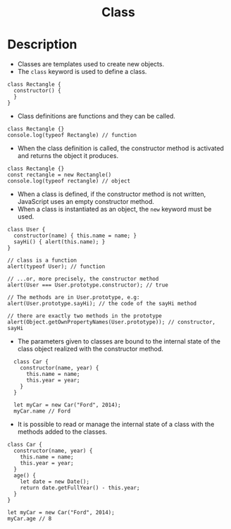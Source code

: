  <h1 align="center">Class</h1>

# Description

- Classes are templates used to create new objects.
- The `class` keyword is used to define a class.

```
class Rectangle {
  constructor() {
  }
}
```

- Class definitions are functions and they can be called.

```
class Rectangle {}
console.log(typeof Rectangle) // function
```

- When the class definition is called, the constructor method is activated and returns the object it produces.

```
class Rectangle {}
const rectangle = new Rectangle()
console.log(typeof rectangle) // object
```

- When a class is defined, if the constructor method is not written, JavaScript uses an empty constructor method.
- When a class is instantiated as an object, the `new` keyword must be used.

```
class User {
  constructor(name) { this.name = name; }
  sayHi() { alert(this.name); }
}

// class is a function
alert(typeof User); // function

// ...or, more precisely, the constructor method
alert(User === User.prototype.constructor); // true

// The methods are in User.prototype, e.g:
alert(User.prototype.sayHi); // the code of the sayHi method

// there are exactly two methods in the prototype
alert(Object.getOwnPropertyNames(User.prototype)); // constructor, sayHi
```

- The parameters given to classes are bound to the internal state of the class object realized with the constructor method.

```
  class Car {
    constructor(name, year) {
      this.name = name;
      this.year = year;
    }
  }

  let myCar = new Car("Ford", 2014);
  myCar.name // Ford
```

- It is possible to read or manage the internal state of a class with the methods added to the classes.

```
class Car {
  constructor(name, year) {
    this.name = name;
    this.year = year;
  }
  age() {
    let date = new Date();
    return date.getFullYear() - this.year;
  }
}

let myCar = new Car("Ford", 2014);
myCar.age // 8
```
